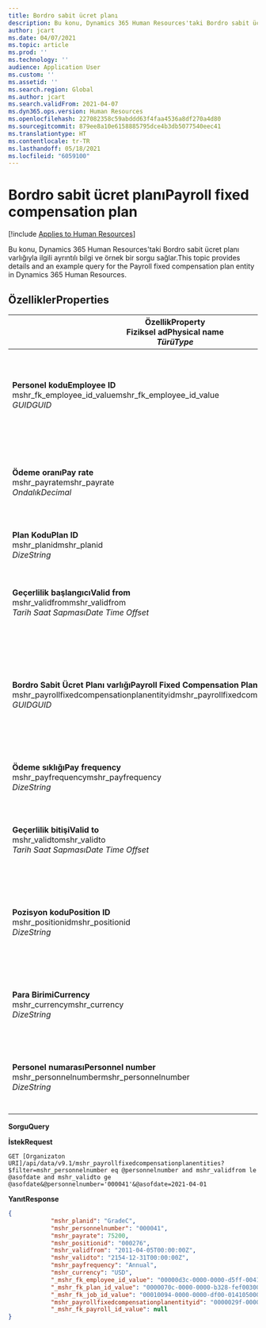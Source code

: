```yaml
---
title: Bordro sabit ücret planı
description: Bu konu, Dynamics 365 Human Resources'taki Bordro sabit ücret planı varlığıyla ilgili ayrıntılı bilgi ve örnek bir sorgu sağlar.
author: jcart
ms.date: 04/07/2021
ms.topic: article
ms.prod: ''
ms.technology: ''
audience: Application User
ms.custom: ''
ms.assetid: ''
ms.search.region: Global
ms.author: jcart
ms.search.validFrom: 2021-04-07
ms.dyn365.ops.version: Human Resources
ms.openlocfilehash: 227082358c59abddd63f4faa4536a8df270a4d80
ms.sourcegitcommit: 879ee8a10e6158885795dce4b3db5077540eec41
ms.translationtype: HT
ms.contentlocale: tr-TR
ms.lasthandoff: 05/18/2021
ms.locfileid: "6059100"
---
```

# <a name="payroll-fixed-compensation-plan"></a><span data-ttu-id="e1397-103">Bordro sabit ücret planı</span><span class="sxs-lookup"><span data-stu-id="e1397-103">Payroll fixed compensation plan</span></span>

[!include [Applies to Human Resources](../includes/applies-to-hr.md)]

<span data-ttu-id="e1397-104">Bu konu, Dynamics 365 Human Resources'taki Bordro sabit ücret planı varlığıyla ilgili ayrıntılı bilgi ve örnek bir sorgu sağlar.</span><span class="sxs-lookup"><span data-stu-id="e1397-104">This topic provides details and an example query for the Payroll fixed compensation plan entity in Dynamics 365 Human Resources.</span></span>

## <a name="properties"></a><span data-ttu-id="e1397-105">Özellikler</span><span class="sxs-lookup"><span data-stu-id="e1397-105">Properties</span></span>

| <span data-ttu-id="e1397-106">Özellik</span><span class="sxs-lookup"><span data-stu-id="e1397-106">Property</span></span><br><span data-ttu-id="e1397-107">**Fiziksel ad**</span><span class="sxs-lookup"><span data-stu-id="e1397-107">**Physical name**</span></span><br><span data-ttu-id="e1397-108">**_Türü_**</span><span class="sxs-lookup"><span data-stu-id="e1397-108">**_Type_**</span></span> | <span data-ttu-id="e1397-109">Kullan</span><span class="sxs-lookup"><span data-stu-id="e1397-109">Use</span></span> | <span data-ttu-id="e1397-110">Tanım</span><span class="sxs-lookup"><span data-stu-id="e1397-110">Description</span></span> |
| --- | --- | --- |
| <span data-ttu-id="e1397-111">**Personel kodu**</span><span class="sxs-lookup"><span data-stu-id="e1397-111">**Employee ID**</span></span><br><span data-ttu-id="e1397-112">mshr_fk_employee_id_value</span><span class="sxs-lookup"><span data-stu-id="e1397-112">mshr_fk_employee_id_value</span></span><br><span data-ttu-id="e1397-113">*GUID*</span><span class="sxs-lookup"><span data-stu-id="e1397-113">*GUID*</span></span> | <span data-ttu-id="e1397-114">Salt okunur</span><span class="sxs-lookup"><span data-stu-id="e1397-114">Read-only</span></span><br><span data-ttu-id="e1397-115">Gerekli</span><span class="sxs-lookup"><span data-stu-id="e1397-115">Required</span></span><br><span data-ttu-id="e1397-116">Yabancı anahtar: mshr_payrollemployeeentity entity için mshr_Employee_id</span><span class="sxs-lookup"><span data-stu-id="e1397-116">Foreign key:mshr_Employee_id of mshr_payrollemployeeentity entity</span></span>  | <span data-ttu-id="e1397-117">Personel kodu</span><span class="sxs-lookup"><span data-stu-id="e1397-117">Employee ID</span></span> |
| <span data-ttu-id="e1397-118">**Ödeme oranı**</span><span class="sxs-lookup"><span data-stu-id="e1397-118">**Pay rate**</span></span><br><span data-ttu-id="e1397-119">mshr_payrate</span><span class="sxs-lookup"><span data-stu-id="e1397-119">mshr_payrate</span></span><br><span data-ttu-id="e1397-120">*Ondalık*</span><span class="sxs-lookup"><span data-stu-id="e1397-120">*Decimal*</span></span> | <span data-ttu-id="e1397-121">Salt okunur</span><span class="sxs-lookup"><span data-stu-id="e1397-121">Read-only</span></span><br><span data-ttu-id="e1397-122">Gerekli</span><span class="sxs-lookup"><span data-stu-id="e1397-122">Required</span></span> | <span data-ttu-id="e1397-123">Sabit ücret planında tanımlanan ödeme oranı.</span><span class="sxs-lookup"><span data-stu-id="e1397-123">Pay rate defined in fixed compensation plan.</span></span> |
| <span data-ttu-id="e1397-124">**Plan Kodu**</span><span class="sxs-lookup"><span data-stu-id="e1397-124">**Plan ID**</span></span><br><span data-ttu-id="e1397-125">mshr_planid</span><span class="sxs-lookup"><span data-stu-id="e1397-125">mshr_planid</span></span><br><span data-ttu-id="e1397-126">*Dize*</span><span class="sxs-lookup"><span data-stu-id="e1397-126">*String*</span></span> | <span data-ttu-id="e1397-127">Salt okunur</span><span class="sxs-lookup"><span data-stu-id="e1397-127">Read-only</span></span><br><span data-ttu-id="e1397-128">Gerekli</span><span class="sxs-lookup"><span data-stu-id="e1397-128">Required</span></span> |<span data-ttu-id="e1397-129">Ücret planını belirtir.</span><span class="sxs-lookup"><span data-stu-id="e1397-129">Specifies the compensation plan.</span></span>  |
| <span data-ttu-id="e1397-130">**Geçerlilik başlangıcı**</span><span class="sxs-lookup"><span data-stu-id="e1397-130">**Valid from**</span></span><br><span data-ttu-id="e1397-131">mshr_validfrom</span><span class="sxs-lookup"><span data-stu-id="e1397-131">mshr_validfrom</span></span><br><span data-ttu-id="e1397-132">*Tarih Saat Sapması*</span><span class="sxs-lookup"><span data-stu-id="e1397-132">*Date Time Offset*</span></span> |  <span data-ttu-id="e1397-133">Salt okunur</span><span class="sxs-lookup"><span data-stu-id="e1397-133">Read-only</span></span><br><span data-ttu-id="e1397-134">Gerekli</span><span class="sxs-lookup"><span data-stu-id="e1397-134">Required</span></span> |<span data-ttu-id="e1397-135">Personel sabit ücretinin geçerlilik başlangıç tarihi.</span><span class="sxs-lookup"><span data-stu-id="e1397-135">Date the employee fixed compensation is valid from.</span></span>  |
| <span data-ttu-id="e1397-136">**Bordro Sabit Ücret Planı varlığı**</span><span class="sxs-lookup"><span data-stu-id="e1397-136">**Payroll Fixed Compensation Plan entity**</span></span><br><span data-ttu-id="e1397-137">mshr_payrollfixedcompensationplanentityid</span><span class="sxs-lookup"><span data-stu-id="e1397-137">mshr_payrollfixedcompensationplanentityid</span></span><br><span data-ttu-id="e1397-138">*GUID*</span><span class="sxs-lookup"><span data-stu-id="e1397-138">*GUID*</span></span> | <span data-ttu-id="e1397-139">Gerekli</span><span class="sxs-lookup"><span data-stu-id="e1397-139">Required</span></span><br><span data-ttu-id="e1397-140">Sistem tarafından oluşturulan</span><span class="sxs-lookup"><span data-stu-id="e1397-140">Sytem generated</span></span> | <span data-ttu-id="e1397-141">Ücret planını benzersiz olarak tanımlamak için sistem tarafından oluşturulan GUID değeri.</span><span class="sxs-lookup"><span data-stu-id="e1397-141">A system-generated GUID value to uniquely identify the compensation plan.</span></span> |
| <span data-ttu-id="e1397-142">**Ödeme sıklığı**</span><span class="sxs-lookup"><span data-stu-id="e1397-142">**Pay frequency**</span></span><br><span data-ttu-id="e1397-143">mshr_payfrequency</span><span class="sxs-lookup"><span data-stu-id="e1397-143">mshr_payfrequency</span></span><br><span data-ttu-id="e1397-144">*Dize*</span><span class="sxs-lookup"><span data-stu-id="e1397-144">*String*</span></span> | <span data-ttu-id="e1397-145">Salt okunur</span><span class="sxs-lookup"><span data-stu-id="e1397-145">Read-only</span></span><br><span data-ttu-id="e1397-146">Gerekli</span><span class="sxs-lookup"><span data-stu-id="e1397-146">Required</span></span> |<span data-ttu-id="e1397-147">Çalışana ödeme yapma sıklığı.</span><span class="sxs-lookup"><span data-stu-id="e1397-147">The frequency the employee will be paid.</span></span>  |
| <span data-ttu-id="e1397-148">**Geçerlilik bitişi**</span><span class="sxs-lookup"><span data-stu-id="e1397-148">**Valid to**</span></span><br><span data-ttu-id="e1397-149">mshr_validto</span><span class="sxs-lookup"><span data-stu-id="e1397-149">mshr_validto</span></span><br><span data-ttu-id="e1397-150">*Tarih Saat Sapması*</span><span class="sxs-lookup"><span data-stu-id="e1397-150">*Date Time Offset*</span></span> | <span data-ttu-id="e1397-151">Salt okunur</span><span class="sxs-lookup"><span data-stu-id="e1397-151">Read-only</span></span> <br><span data-ttu-id="e1397-152">Gerekli</span><span class="sxs-lookup"><span data-stu-id="e1397-152">Required</span></span> | <span data-ttu-id="e1397-153">Personel sabit ücretinin geçerlilik bitiş tarihi.</span><span class="sxs-lookup"><span data-stu-id="e1397-153">Date the employee fixed compensation is valid to.</span></span> |
| <span data-ttu-id="e1397-154">**Pozisyon kodu**</span><span class="sxs-lookup"><span data-stu-id="e1397-154">**Position ID**</span></span><br><span data-ttu-id="e1397-155">mshr_positionid</span><span class="sxs-lookup"><span data-stu-id="e1397-155">mshr_positionid</span></span><br><span data-ttu-id="e1397-156">*Dize*</span><span class="sxs-lookup"><span data-stu-id="e1397-156">*String*</span></span> | <span data-ttu-id="e1397-157">Salt okunur</span><span class="sxs-lookup"><span data-stu-id="e1397-157">Read-only</span></span> <br><span data-ttu-id="e1397-158">Gerekli</span><span class="sxs-lookup"><span data-stu-id="e1397-158">Required</span></span> | <span data-ttu-id="e1397-159">Çalışan ve sabit ücret planı kaydı ile ilişkili pozisyon kimliği.</span><span class="sxs-lookup"><span data-stu-id="e1397-159">Postion ID associated with the employee and fixed compensation plan enrollment.</span></span> |
| <span data-ttu-id="e1397-160">**Para Birimi**</span><span class="sxs-lookup"><span data-stu-id="e1397-160">**Currency**</span></span><br><span data-ttu-id="e1397-161">mshr_currency</span><span class="sxs-lookup"><span data-stu-id="e1397-161">mshr_currency</span></span><br><span data-ttu-id="e1397-162">*Dize*</span><span class="sxs-lookup"><span data-stu-id="e1397-162">*String*</span></span> | <span data-ttu-id="e1397-163">Salt okunur</span><span class="sxs-lookup"><span data-stu-id="e1397-163">Read-only</span></span> <br><span data-ttu-id="e1397-164">Gerekli</span><span class="sxs-lookup"><span data-stu-id="e1397-164">Required</span></span> |<span data-ttu-id="e1397-165">Sabit ücret planı için tanımlanan para birimi</span><span class="sxs-lookup"><span data-stu-id="e1397-165">The currency defined for the fixed compensation plan</span></span>   |
| <span data-ttu-id="e1397-166">**Personel numarası**</span><span class="sxs-lookup"><span data-stu-id="e1397-166">**Personnel number**</span></span><br><span data-ttu-id="e1397-167">mshr_personnelnumber</span><span class="sxs-lookup"><span data-stu-id="e1397-167">mshr_personnelnumber</span></span><br><span data-ttu-id="e1397-168">*Dize*</span><span class="sxs-lookup"><span data-stu-id="e1397-168">*String*</span></span> | <span data-ttu-id="e1397-169">Salt okunur</span><span class="sxs-lookup"><span data-stu-id="e1397-169">Read-only</span></span><br><span data-ttu-id="e1397-170">Gerekli</span><span class="sxs-lookup"><span data-stu-id="e1397-170">Required</span></span> |<span data-ttu-id="e1397-171">Çalışanın benzersiz personel numarası.</span><span class="sxs-lookup"><span data-stu-id="e1397-171">The employee's unique personnel number.</span></span>  |

<span data-ttu-id="e1397-172">**Sorgu**</span><span class="sxs-lookup"><span data-stu-id="e1397-172">**Query**</span></span>

<span data-ttu-id="e1397-173">**İstek**</span><span class="sxs-lookup"><span data-stu-id="e1397-173">**Request**</span></span>

```http
GET [Organizaton URI]/api/data/v9.1/mshr_payrollfixedcompensationplanentities?$filter=mshr_personnelnumber eq @personnelnumber and mshr_validfrom le @asofdate and mshr_validto ge @asofdate&@personnelnumber='000041'&@asofdate=2021-04-01
```

<span data-ttu-id="e1397-174">**Yanıt**</span><span class="sxs-lookup"><span data-stu-id="e1397-174">**Response**</span></span>

```json
{
            "mshr_planid": "GradeC",
            "mshr_personnelnumber": "000041",
            "mshr_payrate": 75200,
            "mshr_positionid": "000276",
            "mshr_validfrom": "2011-04-05T00:00:00Z",
            "mshr_validto": "2154-12-31T00:00:00Z",
            "mshr_payfrequency": "Annual",
            "mshr_currency": "USD",
            "_mshr_fk_employee_id_value": "00000d3c-0000-0000-d5ff-004105000000",
            "_mshr_fk_plan_id_value": "0000070c-0000-0000-b328-fef003000000",
            "_mshr_fk_job_id_value": "00010094-0000-0000-df00-014105000000",
            "mshr_payrollfixedcompensationplanentityid": "0000029f-0000-0000-d5ff-004105000000",
            "_mshr_fk_payroll_id_value": null
}
```
